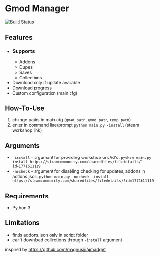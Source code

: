 # Gmod Manager
[![Build Status](https://travis-ci.com/SupinePandora43/gmod-manager.svg?branch=master)](https://travis-ci.com/SupinePandora43/gmod-manager)
## Features
* ### Supports
  * Addons
  * Dupes
  * Saves
  * Collections
* Download only if update available
* Download progress
* Custom configuration (main.cfg)
## How-To-Use
1. change paths in main.cfg (`gmad_path`, `gmod_path`, `temp_path`)
2. enter in command line/prompt `python main.py -install` (steam workshop link)
## Arguments
* `-install` - argumant for providing workshop urls/id's. `python main.py -install https://steamcommunity.com/sharedfiles/filedetails/?id=1771611119`
* `-nocheck` - argument for disabling checking for updates, addons in addons.json. `python main.py -nocheck -install https://steamcommunity.com/sharedfiles/filedetails/?id=1771611119`
## Requirements
* Python 3
## Limitations
* finds addons.json only in script folder
* can't download collections through `-install` argument

inspired by https://github.com/magnusjjj/gmadget
